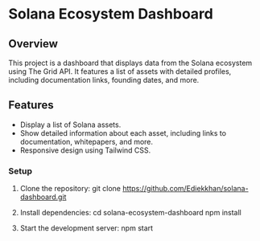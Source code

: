 # Solana Ecosystem Dashboard

## Overview
This project is a dashboard that displays data from the Solana ecosystem using The Grid API. It features a list of assets with detailed profiles, including documentation links, founding dates, and more.

## Features
- Display a list of Solana assets.
- Show detailed information about each asset, including links to documentation, whitepapers, and more.
- Responsive design using Tailwind CSS.

### Setup
1. Clone the repository:
    git clone https://github.com/Ediekkhan/solana-dashboard.git

2. Install dependencies:
    cd solana-ecosystem-dashboard
    npm install

3. Start the development server:
    npm start